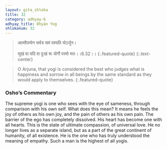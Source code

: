 ```yaml
---
layout: gita_shloka
title: 32
category: adhyay-6
adhyay_title: Dhyān Yog
shlokanum: 32
---
```


> आत्मौपम्येन सर्वत्र समं पश्यति योऽर्जुन।<br><br>सुखं वा यदि वा दुःखं सः योगी परमो मतः।।6.32।।
{:.featured-quote}
{:.text-center}

> O Arjuna, that yogi is considered the best who judges what is happiness and sorrow in all beings by the same standard as they would apply to themselves.
{:.featured-quote}

### Osho’s Commentary
The supreme yogi is one who sees with the eye of sameness, through comparison with his own self.
What does this mean? It means he feels the joy of others as his own joy, and the pain of others as his own pain. The barrier of the ego has completely dissolved. His heart has become one with all hearts.
This is the state of ultimate compassion, of universal love. He no longer lives as a separate island, but as a part of the great continent of humanity, of all existence. He is the one who has truly understood the meaning of empathy. Such a man is the highest of all yogis.
